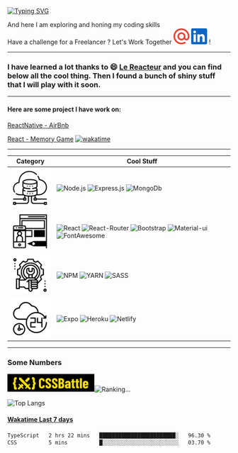 <!-- ![Visitor](https://visitor-badge.laobi.icu/badge?page_id=JConan.JConan) -->

[![Typing SVG](https://readme-typing-svg.herokuapp.com?font=Goudy+Bookletter+1911&size=52&width=800&height=100&lines=Welcome+to+my+coding+lair;I+am+a+Software+Engineer;Lost+in+the+coding+matrix)](https://git.io/typing-svg)

And here I am exploring and honing my coding skills\
Have a challenge for a Freelancer ? Let's Work Together
[![email](assets/email.svg)](mailto:johan.chan@outlook.fr "sent me an email") [![linkedin](assets/linkedin.svg)](https://www.linkedin.com/in/johan-chan "Let's Go Networking") !

---

### I have learned a lot thanks to :smile: [Le Reacteur](https://www.lereacteur.io/) and you can find below all the cool thing. Then I found a bunch of shiny stuff that I will play with it soon.

---

#### Here are some project I have work on:

[ReactNative - AirBnb](https://github.com/JConan/react-native_airbnb)

[React - Memory Game](https://github.com/JConan/memory-game-challenge) [![wakatime](https://wakatime.com/badge/github/JConan/memory-game-challenge.svg)](https://wakatime.com/badge/github/JConan/memory-game-challenge)

---

|                         Category                          | Cool Stuff                                                                                                                                                                                                                                                                                                                                                                                                                                                                                                                                                                             |
| :-------------------------------------------------------: | -------------------------------------------------------------------------------------------------------------------------------------------------------------------------------------------------------------------------------------------------------------------------------------------------------------------------------------------------------------------------------------------------------------------------------------------------------------------------------------------------------------------------------------------------------------------------------------- |
|       [![Backend](assets/backend.svg)](# "Backend")       | ![Node.js](https://img.shields.io/badge/Node.js-339933?style=for-the-badge&logo=nodedotjs&logoColor=white) ![Express.js](https://img.shields.io/badge/Express.js-000000?style=for-the-badge&logo=express&logoColor=white) ![MongoDb](https://img.shields.io/badge/MongoDB-4EA94B?style=for-the-badge&logo=mongodb&logoColor=white)                                                                                                                                                                                                                                                     |
|     [![Frontend](assets/frontend.svg)](# "Frontend")      | ![React](https://img.shields.io/badge/React-20232A?style=for-the-badge&logo=react&logoColor=61DAFB) ![React-Router](https://img.shields.io/badge/React_Router-CA4245?style=for-the-badge&logo=react-router&logoColor=white) ![Bootstrap](https://img.shields.io/badge/Bootstrap-563D7C?style=for-the-badge&logo=bootstrap&logoColor=white) ![Material-ui](https://img.shields.io/badge/Material--UI-0081CB?style=for-the-badge&logo=material-ui&logoColor=white) ![FontAwesome](https://img.shields.io/badge/Font_Awesome-339AF0?style=for-the-badge&logo=fontawesome&logoColor=white) |
|          [![Tools](assets/tools.svg)](# "Tools")          | ![NPM](https://img.shields.io/badge/npm-CB3837?style=for-the-badge&logo=npm&logoColor=white) ![YARN](https://img.shields.io/badge/Yarn-2C8EBB?style=for-the-badge&logo=yarn&logoColor=white) ![SASS](https://img.shields.io/badge/Sass-CC6699?style=for-the-badge&logo=sass&logoColor=white)                                                                                                                                                                                                                                                                                           |
| [![Services](assets/services.svg)](# "Service Providers") | ![Expo](https://img.shields.io/badge/Expo-1B1F23?style=for-the-badge&logo=expo&logoColor=white) ![Heroku](https://img.shields.io/badge/Heroku-430098?style=for-the-badge&logo=heroku&logoColor=white) ![Netlify](https://img.shields.io/badge/Netlify-00C7B7?style=for-the-badge&logo=netlify&logoColor=white)                                                                                                                                                                                                                                                                         |

---

### Some Numbers

[![CSSBattle](assets/cssbattle.dev.svg)](https://cssbattle.dev/player/jconan)![Ranking...](https://img.shields.io/badge/dynamic/json?cacheSeconds=3600&color=%23FFDF00&label=&prefix=rank%20&query=rank&suffix=th&url=https%3A%2F%2Fcssbattle.dev%2Fapi%2FgetRank%3FuserId%3D9Odzg51joBRjqyk0dLSW7aUVbqr2)

![Top Langs](https://github-readme-stats.vercel.app/api/top-langs/?username=JConan&layout=compact&theme=blue-green)

#### [Wakatime Last 7 days](https://wakatime.com/@JConan)
<!--START_SECTION:waka-->
```text
TypeScript   2 hrs 22 mins   ████████████████████████░   96.30 % 
CSS          5 mins          █░░░░░░░░░░░░░░░░░░░░░░░░   03.70 % 
```
<!--END_SECTION:waka-->

